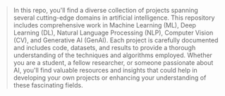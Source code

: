 >In this repo, you'll find a diverse collection of projects spanning several cutting-edge domains in artificial intelligence. This repository includes comprehensive work in Machine Learning (ML), Deep Learning (DL), Natural Language Processing (NLP), Computer Vision (CV), and Generative AI (GenAI). Each project is carefully documented and includes code, datasets, and results to provide a thorough understanding of the techniques and algorithms employed. Whether you are a student, a fellow researcher, or someone passionate about AI, you'll find valuable resources and insights that could help in developing your own projects or enhancing your understanding of these fascinating fields.


